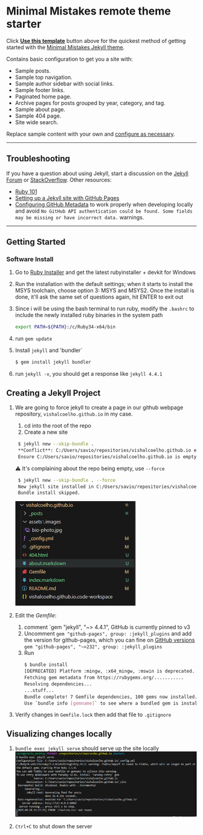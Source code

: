# Minimal Mistakes remote theme starter

Click [**Use this template**](https://github.com/mmistakes/mm-github-pages-starter/generate) button above for the quickest method of getting started with the [Minimal Mistakes Jekyll theme](https://github.com/mmistakes/minimal-mistakes).

Contains basic configuration to get you a site with:

- Sample posts.
- Sample top navigation.
- Sample author sidebar with social links.
- Sample footer links.
- Paginated home page.
- Archive pages for posts grouped by year, category, and tag.
- Sample about page.
- Sample 404 page.
- Site wide search.

Replace sample content with your own and [configure as necessary](https://mmistakes.github.io/minimal-mistakes/docs/configuration/).

---

## Troubleshooting

If you have a question about using Jekyll, start a discussion on the [Jekyll Forum](https://talk.jekyllrb.com/) or [StackOverflow](https://stackoverflow.com/questions/tagged/jekyll). Other resources:

- [Ruby 101](https://jekyllrb.com/docs/ruby-101/)
- [Setting up a Jekyll site with GitHub Pages](https://jekyllrb.com/docs/github-pages/)
- [Configuring GitHub Metadata](https://github.com/jekyll/github-metadata/blob/master/docs/configuration.md#configuration) to work properly when developing locally and avoid `No GitHub API authentication could be found. Some fields may be missing or have incorrect data.` warnings.

---

## Getting Started

### Software Install
1. Go to [Ruby Installer]([https://](https://rubyinstaller.org/downloads/)) and get the latest rubyinstaller + devkit for Windows
1. Run the installation with the default settings; when it starts to install the MSYS toolchain, choose option 3: MSYS and MSYS2. Once the install is done, it'll ask the same set of questions again, hit ENTER to exit out
1. Since i will be using the bash terminal to run ruby, modify the `.bashrc` to include the newly installed ruby binaries in the system path

    ```bash
    export PATH=${PATH}:/c/Ruby34-x64/bin
    ```

1. run `gem update`
1. Install `jekyll` and 'bundler`
    ```bash
    $ gem install jekyll bundler
    ```
1. run `jekyll -v`, you should get a response like `jekyll 4.4.1`

## Creating a Jekyll Project
1. We are going to force jekyll to create a page in our github webpage repository, `vishalcoelho.github.io` in my case.
   1. cd into the root of the repo
   1. Create a new site
   ```bash
    $ jekyll new --skip-bundle .
    **Conflict**: C:/Users/savio/repositories/vishalcoelho.github.io exists and is not empty.
    Ensure C:/Users/savio/repositories/vishalcoelho.github.io is empty or else try again with `--force` to proceed and overwrite any files.
   ```
   :warning: It's complaining about the repo being empty, use `--force`

   ```bash
    $ jekyll new --skip-bundle . --force
    New jekyll site installed in C:/Users/savio/repositories/vishalcoelho.github.io.
    Bundle install skipped.
   ```
   ![New Jekyll Website](docs/images/new_jekyll_creation.png)

1. Edit the *Gemfile*:
   1. comment `gem "jekyll", "~> 4.4.1", GitHub is currently pinned to v3
   1. Uncomment `gem "github-pages", group: :jekyll_plugins` and add the version for github-pages, which you can fine on [GitHub versions](https://pages.github.com/versions/)
      `gem "github-pages", "~>232", group: :jekyll_plugins`
   1. Run
        ```bash
        $ bundle install
        [DEPRECATED] Platform :mingw, :x64_mingw, :mswin is deprecated. Please use platform :windows instead.
        Fetching gem metadata from https://rubygems.org/...........
        Resolving dependencies...
        ...stuff...
        Bundle complete! 7 Gemfile dependencies, 100 gems now installed.
        Use `bundle info [gemname]` to see where a bundled gem is installed.
        ```

1. Verify changes in `Gemfile.lock` then add that file to `.gitignore`

## Visualizing changes locally

1. `bundle exec jekyll serve` should serve up the site locally
![Local Server](docs/images/serving_site_locally.png)

1. `Ctrl+C` to shut down the server